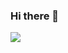 ### Hi there 👋

<a href="https://github.com/devxb/gitanimals">
  <img src="https://render.gitanimals.org/farms/tobecert"/>
</a>

<!--
**tobecert/tobecert** is a ✨ _special_ ✨ repository because its `README.md` (this file) appears on your GitHub profile.

Here are some ideas to get you started:

- 🔭 I’m currently working on ...
- 🌱 I’m currently learning ...
- 👯 I’m looking to collaborate on ...
- 🤔 I’m looking for help with ...
- 💬 Ask me about ...
- 📫 How to reach me: ...
- 😄 Pronouns: ...
- ⚡ Fun fact: ...
-->
